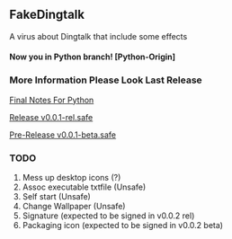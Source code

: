 ## FakeDingtalk
A virus about Dingtalk that include some effects

#### Now you in Python branch! [Python-Origin]

### More Information Please Look Last Release

[Final Notes For Python](https://github.com/OranPie/FakeDingtalk/releases/tag/final-0.0.1)

[Release v0.0.1-rel.safe](https://github.com/OranPie/FakeDingtalk/releases/tag/v0.0.1-rel.safe)

[Pre-Release v0.0.1-beta.safe](https://github.com/OranPie/FakeDingtalk/releases/tag/v0.0.1-beta.safe)

### TODO 
1. Mess up desktop icons (?)
2. Assoc executable txtfile (Unsafe)
3. Self start (Unsafe)
4. Change Wallpaper (Unsafe)
5. Signature (expected to be signed in v0.0.2 rel)
6. Packaging icon (expected to be signed in v0.0.2 beta) 

